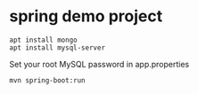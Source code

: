 # spring demo project

    apt install mongo
    apt install mysql-server

Set your root MySQL password in app.properties

    mvn spring-boot:run
